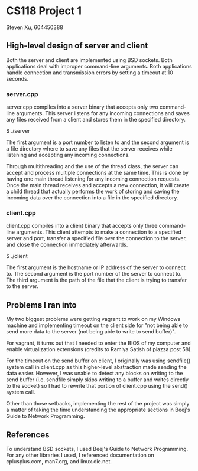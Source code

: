 # CS118 Project 1

Steven Xu, 604450388

## High-level design of server and client

Both the server and client are implemented using BSD sockets.
Both applications deal with improper command-line arguments.
Both applications handle connection and transmission errors by setting
a timeout at 10 seconds.

### server.cpp

server.cpp compiles into a server binary that accepts only two command-line
arguments. This server listens for any incoming connections and saves any
files received from a client and stores them in the specified directory.

$ ./server <PORT> <FILE-DIR>

The first argument is a port number to listen to and the second
argument is a file directory where to save any files that the server receives
while listening and accepting any incoming connections.

Through multithreading and the use of the thread class, the server can accept
and process multiple connections at the same time. This is done by having one
main thread listening for any incoming connection requests. Once the main
thread receives and accepts a new connection, it will create a child thread
that actually performs the work of storing and saving the incoming data over
the connection into a file in the specified directory.

### client.cpp

client.cpp compiles into a client binary that accepts only three command-line
arguments. This client attempts to make a connection to a specified server and
port, transfer a specified file over the connection to the server, and close
the connection immediately afterwards.

$ ./client <HOSTNAME-OR-IP> <PORT> <FILENAME>

The first argument is the hostname or IP address of the server to connect to.
The second argument is the port number of the server to connect to. The third
argument is the path of the file that the client is trying to transfer to the
server.

## Problems I ran into

My two biggest problems were getting vagrant to work on my Windows machine and
implementing timeout on the client side for "not being able to send more data
to the server (not being able to write to send buffer)".

For vagrant, it turns out that I needed to enter the BIOS of my computer and
enable virtualization extensions (credits to Ramiya Satish of piazza post 58).

For the timeout on the send buffer on client, I originally was using sendfile()
system call in client.cpp as this higher-level abstraction made sending the
data easier. However, I was unable to detect any blocks on writing to the send
buffer (i.e. sendfile simply skips writing to a buffer and writes directly to
the socket) so I had to rewrite that portion of client.cpp using the send()
system call.

Other than those setbacks, implementing the rest of the project was simply a
matter of taking the time understanding the appropriate sections in Beej's
Guide to Network Programming.

## References

To understand BSD sockets, I used Beej's Guide to Network Programming.
For any other libraries I used, I referenced documentation on
cplusplus.com, man7.org, and linux.die.net.